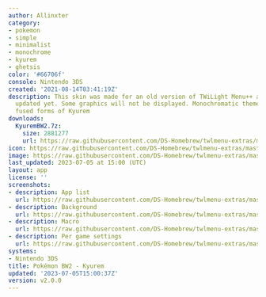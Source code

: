 ```yaml
---
author: Allinxter
category:
- pokemon
- simple
- minimalist
- monochrome
- kyurem
- ghetsis
color: '#66706f'
console: Nintendo 3DS
created: '2021-08-14T03:41:19Z'
description: This skin was made for an old version of TWiLight Menu++ and hasn't been
  updated yet. Some graphics will not be displayed. Monochromatic theme based on the
  fused forms of Kyurem
downloads:
  KyuremBW2.7z:
    size: 2881277
    url: https://raw.githubusercontent.com/DS-Homebrew/twlmenu-extras/master/_nds/TWiLightMenu/3dsmenu/themes/KyuremBW2.7z
icon: https://raw.githubusercontent.com/DS-Homebrew/twlmenu-extras/master/_nds/TWiLightMenu/3dsmenu/themes/meta/KyuremBW2/icon.png
image: https://raw.githubusercontent.com/DS-Homebrew/twlmenu-extras/master/_nds/TWiLightMenu/3dsmenu/themes/meta/KyuremBW2/icon.png
last_updated: 2023-07-05 at 15:00 (UTC)
layout: app
license: ''
screenshots:
- description: App list
  url: https://raw.githubusercontent.com/DS-Homebrew/twlmenu-extras/master/_nds/TWiLightMenu/3dsmenu/themes/meta/KyuremBW2/screenshots/app-list.png
- description: Background
  url: https://raw.githubusercontent.com/DS-Homebrew/twlmenu-extras/master/_nds/TWiLightMenu/3dsmenu/themes/meta/KyuremBW2/screenshots/background.png
- description: Macro
  url: https://raw.githubusercontent.com/DS-Homebrew/twlmenu-extras/master/_nds/TWiLightMenu/3dsmenu/themes/meta/KyuremBW2/screenshots/macro.png
- description: Per game settings
  url: https://raw.githubusercontent.com/DS-Homebrew/twlmenu-extras/master/_nds/TWiLightMenu/3dsmenu/themes/meta/KyuremBW2/screenshots/per-game-settings.png
systems:
- Nintendo 3DS
title: Pokémon BW2 - Kyurem
updated: '2023-07-05T15:00:37Z'
version: v2.0.0
---
```

